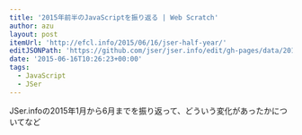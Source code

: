 ```yaml
---
title: '2015年前半のJavaScriptを振り返る | Web Scratch'
author: azu
layout: post
itemUrl: 'http://efcl.info/2015/06/16/jser-half-year/'
editJSONPath: 'https://github.com/jser/jser.info/edit/gh-pages/data/2015/06/index.json'
date: '2015-06-16T10:26:23+00:00'
tags:
  - JavaScript
  - JSer
---
```

JSer.infoの2015年1月から6月までを振り返って、どういう変化があったかについてなど
